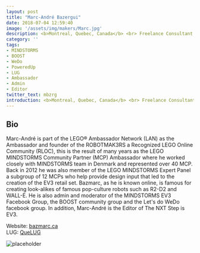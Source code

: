 ```yaml
---
layout: post
title: "Marc-André Bazergui"
date: 2018-07-04 12:59:40
image: '/assets/img/makers/Marc.jpg'
description: <b>Montreal, Quebec, Canada</b> <br> Freelance Consultant
category: ''
tags:
- MINDSTORMS
- BOOST
- WeDo
- PoweredUp
- LUG
- Ambassador
- Admin
- Editor
twitter_text: mbzrg
introduction: <b>Montreal, Quebec, Canada</b> <br> Freelance Consultant
---
```




## Bio


Marc-André is part of the LEGO® Ambassador Network (LAN) as the Ambassador and founder of the ROBOTMAK3RS a Recognized LEGO Online Community (RLOC), this is the result of many years as the LEGO MINDSTORMS Community Partner (MCP) Ambassador where he worked closely with MINDSTORMS team in Denmark and represented over 40 MCP.  Back in 2012 he was also member of the LEGO MINDSTORMS Expert Panel a subgroup of 12 MCPs who help provide design input that led to the creation of the EV3 retail set. Bazmarc, as he is known online, is famous for creating look-alikes of famous pop-culture robots such as R2-D2 and WALL-E. He is also admin and moderator of the MINDSTORMS EV3 Facebook Group, the BOOST community group and the Let's do WeDo facebook group. In addition, Marc-André is the Editor of The NXT Step is EV3.


Website: [bazmarc.ca](http://www.Bazmarc.ca)<br>
LUG: [QueLUG](http://www.quelug.org/modules/newbb/)


![placeholder](https://4.bp.blogspot.com/-E0Ebq4QrNKw/W2XU5wJDAhI/AAAAAAAD068/XCleL__snJgueh9UFWvqSI2Im9OKZQlvACLcBGAs/s1600/robotmak3rs%2Binvite%2Bcard.png "ambassador@robotmak3rs.com")
